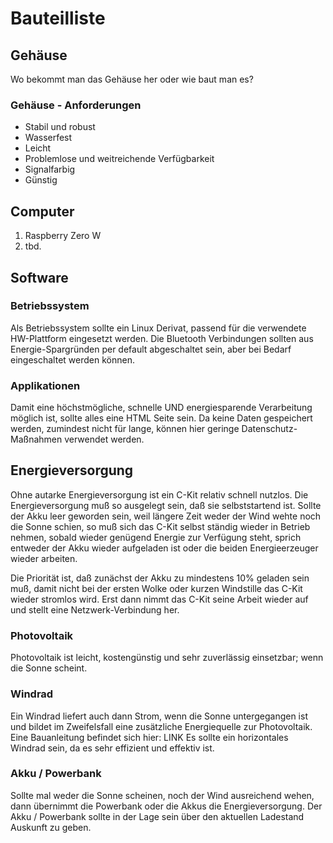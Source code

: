 # Bauteilliste

## Gehäuse
Wo bekommt man das Gehäuse her oder wie baut man es?

### Gehäuse - Anforderungen
* Stabil und robust
* Wasserfest
* Leicht
* Problemlose und weitreichende Verfügbarkeit
* Signalfarbig
* Günstig

## Computer
1. Raspberry Zero W
2. tbd.

## Software

### Betriebssystem
Als Betriebssystem sollte ein Linux Derivat, passend für die verwendete HW-Plattform eingesetzt werden.
Die Bluetooth Verbindungen sollten aus Energie-Spargründen per default abgeschaltet sein, aber bei Bedarf eingeschaltet werden können.

### Applikationen
Damit eine höchstmögliche, schnelle UND energiesparende Verarbeitung möglich ist, sollte alles eine HTML Seite sein.
Da keine Daten gespeichert werden, zumindest nicht für lange, können hier geringe Datenschutz-Maßnahmen verwendet werden.

## Energieversorgung
Ohne autarke Energieversorgung ist ein C-Kit relativ schnell nutzlos.
Die Energieversorgung muß so ausgelegt sein, daß sie selbststartend ist. 
Sollte der Akku leer geworden sein, weil längere Zeit weder der Wind wehte noch die Sonne schien, so muß sich das C-Kit selbst ständig wieder
in Betrieb nehmen, sobald wieder genügend Energie zur Verfügung steht, sprich entweder der Akku wieder aufgeladen ist oder die beiden Energieerzeuger wieder arbeiten.

Die Priorität ist, daß zunächst der Akku zu mindestens 10% geladen sein muß, damit nicht bei der ersten Wolke oder kurzen Windstille das C-Kit wieder 
stromlos wird. Erst dann nimmt das C-Kit seine Arbeit wieder auf und stellt eine Netzwerk-Verbindung her.

### Photovoltaik
Photovoltaik ist leicht, kostengünstig und sehr zuverlässig einsetzbar; wenn die Sonne scheint.

### Windrad
Ein Windrad liefert auch dann Strom, wenn die Sonne untergegangen ist und bildet im Zweifelsfall eine zusätzliche Energiequelle zur Photovoltaik.
Eine Bauanleitung befindet sich hier: LINK
Es sollte ein horizontales Windrad sein, da es sehr effizient und effektiv ist.

### Akku / Powerbank
Sollte mal weder die Sonne scheinen, noch der Wind ausreichend wehen, dann übernimmt die Powerbank oder die Akkus die Energieversorgung.
Der Akku / Powerbank sollte in der Lage sein über den aktuellen Ladestand Auskunft zu geben.
